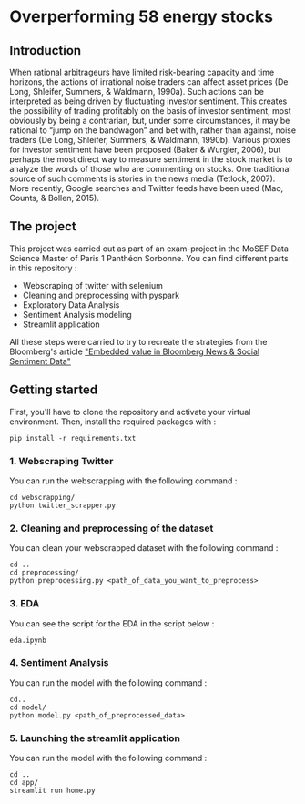 # Overperforming 58 energy stocks

## Introduction 
When rational arbitrageurs have limited risk-bearing capacity and time horizons, the actions of irrational noise traders can affect asset prices (De Long, Shleifer, Summers, & Waldmann, 1990a). Such actions can be interpreted as being driven by fluctuating investor sentiment. This creates the possibility of trading profitably on the basis of investor sentiment, most obviously by being a contrarian, but, under some circumstances, it may be rational to “jump on the bandwagon” and bet with, rather than against, noise traders (De Long, Shleifer, Summers, & Waldmann, 1990b). Various proxies for investor sentiment have been proposed (Baker & Wurgler, 2006), but perhaps the most direct way to measure sentiment in the stock market is to analyze the words of those who are commenting on stocks. One traditional source of such comments is stories in the news media (Tetlock, 2007). More recently, Google searches and Twitter feeds have been used (Mao, Counts, & Bollen, 2015). 

## The project 

This project was carried out as part of an exam-project in the MoSEF Data Science Master of Paris 1 Panthéon Sorbonne. You can find different parts in this repository :

- Webscraping of twitter with selenium
- Cleaning and preprocessing with pyspark
- Exploratory Data Analysis
- Sentiment Analysis modeling
- Streamlit application

All these steps were carried to try to recreate the strategies from the Bloomberg's article ["Embedded value in Bloomberg News & Social Sentiment Data"](https://developer.twitter.com/content/dam/developer-twitter/pdfs-and-files/Bloomberg-Twitter-Data-Research-Report.pdf)

## Getting started 

First, you'll have to clone the repository and activate your virtual environment.
Then,  install the required packages with : 

```
pip install -r requirements.txt
```

### 1. Webscraping Twitter 
You can run the webscrapping with the following command : 

```
cd webscrapping/
python twitter_scrapper.py 
```

### 2. Cleaning and preprocessing of the dataset
You can clean your webscrapped dataset with the following command : 

```
cd ..
cd preprocessing/
python preprocessing.py <path_of_data_you_want_to_preprocess>
```

### 3. EDA
You can see the script for the EDA in the script below : 
```
eda.ipynb
```

### 4. Sentiment Analysis
You can run the model with the following command : 
```
cd..
cd model/
python model.py <path_of_preprocessed_data>
```

### 5. Launching the streamlit application
You can run the model with the following command : 

```
cd ..
cd app/
streamlit run home.py
```
